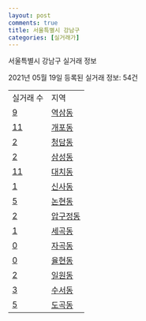 ```yaml
---
layout: post
comments: true
title: 서울특별시 강남구
categories: [실거래가]
---
```


서울특별시 강남구 실거래 정보

2021년 05월 19일 등록된 실거래 정보: 54건


<table>
  <tr>
    <td>실거래 수</td>
    <td>지역</td>
  </tr>

  
  <tr>
    <td><a href="1168010100.html">9</a></td>
    <td><a href="1168010100.html">역삼동</a></td>
  </tr>
    

  <tr>
    <td><a href="1168010300.html">11</a></td>
    <td><a href="1168010300.html">개포동</a></td>
  </tr>
    

  <tr>
    <td><a href="1168010400.html">2</a></td>
    <td><a href="1168010400.html">청담동</a></td>
  </tr>
    

  <tr>
    <td><a href="1168010500.html">2</a></td>
    <td><a href="1168010500.html">삼성동</a></td>
  </tr>
    

  <tr>
    <td><a href="1168010600.html">11</a></td>
    <td><a href="1168010600.html">대치동</a></td>
  </tr>
    

  <tr>
    <td><a href="1168010700.html">1</a></td>
    <td><a href="1168010700.html">신사동</a></td>
  </tr>
    

  <tr>
    <td><a href="1168010800.html">5</a></td>
    <td><a href="1168010800.html">논현동</a></td>
  </tr>
    

  <tr>
    <td><a href="1168011000.html">2</a></td>
    <td><a href="1168011000.html">압구정동</a></td>
  </tr>
    

  <tr>
    <td><a href="1168011100.html">1</a></td>
    <td><a href="1168011100.html">세곡동</a></td>
  </tr>
    

  <tr>
    <td><a href="1168011200.html">0</a></td>
    <td><a href="1168011200.html">자곡동</a></td>
  </tr>
    

  <tr>
    <td><a href="1168011300.html">0</a></td>
    <td><a href="1168011300.html">율현동</a></td>
  </tr>
    

  <tr>
    <td><a href="1168011400.html">2</a></td>
    <td><a href="1168011400.html">일원동</a></td>
  </tr>
    

  <tr>
    <td><a href="1168011500.html">3</a></td>
    <td><a href="1168011500.html">수서동</a></td>
  </tr>
    

  <tr>
    <td><a href="1168011800.html">5</a></td>
    <td><a href="1168011800.html">도곡동</a></td>
  </tr>
    


</table>
    